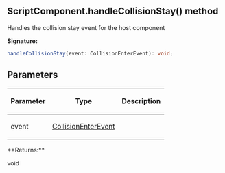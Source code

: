 
## ScriptComponent.handleCollisionStay() method

Handles the collision stay event for the host component

**Signature:**

```typescript
handleCollisionStay(event: CollisionEnterEvent): void;
```

## Parameters

<table><thead><tr><th>

Parameter


</th><th>

Type


</th><th>

Description


</th></tr></thead>
<tbody><tr><td>

event


</td><td>

[CollisionEnterEvent](/reference/collisionenterevent.md)


</td><td>


</td></tr>
</tbody></table>
**Returns:**

void


